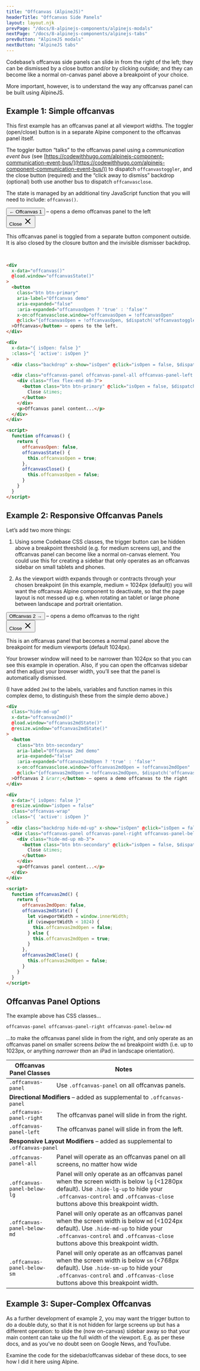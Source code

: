 ```yaml
---
title: "Offcanvas (AlpineJS)"
headerTitle: "Offcanvas Side Panels"
layout: layout.njk
prevPage: "/docs/8-alpinejs-components/alpinejs-modals"
nextPage: "/docs/8-alpinejs-components/alpinejs-tabs"
prevButton: "AlpineJS modals"
nextButton: "AlpineJS tabs"
---
```


<p class="t-lg t-thin">Codebase’s offcanvas side panels can slide in from the right of the left; they can be dismissed by a close button and/or by clicking outside; and they can become like a normal on-canvas panel above a breakpoint of your choice.</p>

More important, however, is to understand the way any offcanvas panel can be built using AlpineJS.

## Example 1: Simple offcanvas

This first example has an offcanvas panel at all viewport widths. The toggler (open/close) button is in a separate Alpine component to the offcanvas panel itself.

The toggler button “talks” to the offcanvas panel using a _communication event bus_ (see [https://codewithhugo.com/alpinejs-component-communication-event-bus/](https://codewithhugo.com/alpinejs-component-communication-event-bus/)) to dispatch `offcanvastoggler`, and the close button (required) and the “click away to dismiss” backdrop (optional) both use another bus to dispatch `offcanvasclose`.

The state is managed by an additional tiny JavaScript function that you will need to include: `offcanvas()`.

<div
  x-data="offcanvas()"
  @load.window="offcanvasState()"
>
  <button
    class="btn btn-primary"
    aria-label="Offcanvas demo"
    aria-expanded="false"
    :aria-expanded="offcanvasOpen ? 'true' : 'false'"
    x-on:offcanvasclose.window="offcanvasOpen = !offcanvasOpen"
    @click="{offcanvasOpen = !offcanvasOpen, $dispatch('offcanvastoggler')}"
  >&larr; Offcanvas 1</button> – opens a demo offcanvas panel to the left
</div>

<div
  x-data="{ isOpen: false }"
  :class="{ 'active': isOpen }"
>
  <div class="backdrop" x-show="isOpen" @click="isOpen = false, $dispatch('offcanvasclose')"></div>

  <div class="offcanvas-panel offcanvas-panel-all offcanvas-panel-left bg-color-primary t-color-ui-text bs p-2" :class="{ 'active': isOpen }" x-on:offcanvastoggler.window="isOpen = !isOpen">
    <div class="flex flex-end mb-3">
      <button class="btn btn-primary b-color-ui-text" @click="isOpen = false, $dispatch('offcanvasclose')">
        Close <svg xmlns="http://www.w3.org/2000/svg" class="icon icon-tabler icon-tabler-x" width="24" height="24" viewBox="0 0 24 24" stroke-width="2" stroke="currentColor" fill="none" stroke-linecap="round" stroke-linejoin="round"><path stroke="none" d="M0 0h24v24H0z" fill="none"/><line x1="18" y1="6" x2="6" y2="18" /><line x1="6" y1="6" x2="18" y2="18" /></svg>
      </button>
    </div>
    <p>This offcanvas panel is toggled from a separate button component outside. It is also closed by the closure button and the invisible dismisser backdrop.</p>
  </div>
</div>

<script>
  function offcanvas() {
    return {
      offcanvasOpen: false,
      offcanvasState() {
        this.offcanvasOpen = true;
      },
      offcanvasClose() {
        this.offcanvasOpen = false;
      }
    }
  }
</script>

<br>

```html
<div
  x-data="offcanvas()"
  @load.window="offcanvasState()"
>
  <button
    class="btn btn-primary"
    aria-label="Offcanvas demo"
    aria-expanded="false"
    :aria-expanded="offcanvasOpen ? 'true' : 'false'"
    x-on:offcanvasclose.window="offcanvasOpen = !offcanvasOpen"
    @click="{offcanvasOpen = !offcanvasOpen, $dispatch('offcanvastoggler')}"
  >Offcanvas</button> – opens to the left.
</div>

<div
  x-data="{ isOpen: false }"
  :class="{ 'active': isOpen }"
>
  <div class="backdrop" x-show="isOpen" @click="isOpen = false, $dispatch('offcanvasclose')"></div>

  <div class="offcanvas-panel offcanvas-panel-all offcanvas-panel-left bg-color-primary-alt bs p-2" :class="{ 'active': isOpen }" x-on:offcanvastoggler.window="isOpen = !isOpen">
    <div class="flex flex-end mb-3">
      <button class="btn btn-primary" @click="isOpen = false, $dispatch('offcanvasclose')">
        Close &times;
      </button>
    </div>
    <p>Offcanvas panel content...</p>
  </div>
</div>

<script>
  function offcanvas() {
    return {
      offcanvasOpen: false,
      offcanvasState() {
        this.offcanvasOpen = true;
      },
      offcanvasClose() {
        this.offcanvasOpen = false;
      }
    }
  }
</script>
```

## Example 2: Responsive Offcanvas Panels

Let’s add two more things:

1. Using some Codebase CSS classes, the trigger button can be hidden above a breakpoint threshold (e.g. for medium screens up), and the offcanvas panel can become like a normal on-canvas element. You could use this for creating a sidebar that only operates as an offcanvas sidebar on small tablets and phones.

2. As the viewport width expands through or contracts through your chosen breakpoint (in this example, medium = 1024px (default)) you will want the offcanvas Alpine component to deactivate, so that the page layout is not messed up e.g. when rotating an tablet or large phone between landscape and portrait orientation.

<div
  class="hide-md-up"
  x-data="offcanvas2md()"
  @load.window="offcanvas2mdState()"
  @resize.window="offcanvas2mdState()"
>
  <button
    class="btn btn-secondary"
    aria-label="Offcanvas 2md demo"
    aria-expanded="false"
    :aria-expanded="offcanvas2mdOpen ? 'true' : 'false'"
    x-on:offcanvasclose.window="offcanvas2mdOpen = !offcanvas2mdOpen"
    @click="{offcanvas2mdOpen = !offcanvas2mdOpen, $dispatch('offcanvas2mdtoggler')}"
  >Offcanvas 2 &rarr;</button> – opens a demo offcanvas to the right
</div>

<div class="mb-3">
  <div
    x-data="{ isOpen: false }"
    @resize.window="isOpen = false"
    class="offcanvas-wrap"
    :class="{ 'active': isOpen }"
  >
    <div class="backdrop hide-md-up" x-show="isOpen" @click="isOpen = false, $dispatch('offcanvas2mdclose')"></div>
    <div class="offcanvas-panel offcanvas-panel-right offcanvas-panel-below-md bg-color-secondary p-2 t-color-ui" :class="{ 'active bs': isOpen }" x-on:offcanvas2mdtoggler.window="isOpen = !isOpen">
      <div class="hide-md-up mb-3">
        <button class="btn btn-secondary b-color-ui-text" @click="isOpen = false, $dispatch('offcanvas2mdclose')">
          Close <svg xmlns="http://www.w3.org/2000/svg" class="icon icon-tabler icon-tabler-x" width="24" height="24" viewBox="0 0 24 24" stroke-width="2" stroke="currentColor" fill="none" stroke-linecap="round" stroke-linejoin="round"><path stroke="none" d="M0 0h24v24H0z" fill="none"/><line x1="18" y1="6" x2="6" y2="18" /><line x1="6" y1="6" x2="18" y2="18" /></svg>
        </button>
      </div>
      <p>This is an offcanvas panel that becomes a normal panel above the breakpoint for medium viewports (default 1024px).</p>
      <p>Your browser window will need to be narrower than 1024px so that you can see this example in operation. Also, if you can open the offcanvas sidebar and then adjust your browser width, you’ll see that the panel is automatically dismissed.</p>
    </div>
  </div>
</div>

<script>
  function offcanvas2md() {
    return {
      offcanvas2mdOpen: false,
      offcanvas2mdState() {
        let viewportWidth = window.innerWidth;
        if (viewportWidth < 1024) {
          this.offcanvas2mdOpen = false;
        } else {
          this.offcanvas2mdOpen = true;
        }
      },
      offcanvas2mdClose() {
        this.offcanvas2mdOpen = false;
      }
    }
  }
</script>

(I have added `2md` to the labels, variables and function names in this complex demo, to distinguish these from the simple demo above.)

```html
<div
  class="hide-md-up"
  x-data="offcanvas2md()"
  @load.window="offcanvas2mdState()"
  @resize.window="offcanvas2mdState()"
>
  <button
    class="btn btn-secondary"
    aria-label="Offcanvas 2md demo"
    aria-expanded="false"
    :aria-expanded="offcanvas2mdOpen ? 'true' : 'false'"
    x-on:offcanvasclose.window="offcanvas2mdOpen = !offcanvas2mdOpen"
    @click="{offcanvas2mdOpen = !offcanvas2mdOpen, $dispatch('offcanvas2mdtoggler')}"
  >Offcanvas 2 &rarr;</button> – opens a demo offcanvas to the right
</div>

<div
  x-data="{ isOpen: false }"
  @resize.window="isOpen = false"
  class="offcanvas-wrap"
  :class="{ 'active': isOpen }"
>
  <div class="backdrop hide-md-up" x-show="isOpen" @click="isOpen = false, $dispatch('offcanvas2mdclose')"></div>
  <div class="offcanvas-panel offcanvas-panel-right offcanvas-panel-below-md bg-color-secondary-alt p-2" :class="{ 'active bs': isOpen }" x-on:offcanvas2mdtoggler.window="isOpen = !isOpen">
    <div class="hide-md-up mb-3">
      <button class="btn btn-secondary" @click="isOpen = false, $dispatch('offcanvas2mdclose')">
        Close &times;
      </button>
    </div>
    <p>Offcanvas panel content...</p>
  </div>
</div>

<script>
  function offcanvas2md() {
    return {
      offcanvas2mdOpen: false,
      offcanvas2mdState() {
        let viewportWidth = window.innerWidth;
        if (viewportWidth < 1024) {
          this.offcanvas2mdOpen = false;
        } else {
          this.offcanvas2mdOpen = true;
        }
      },
      offcanvas2mdClose() {
        this.offcanvas2mdOpen = false;
      }
    }
  }
</script>
```

## Offcanvas Panel Options

The example above has CSS classes...

```html
offcanvas-panel offcanvas-panel-right offcanvas-panel-below-md
```

...to make the offcanvas panel slide in from the right, and only operate as an offcanvas panel on smaller screens _below_ the `md` breakpoint width (i.e. up to 1023px, or anything _narrower than_ an iPad in landscape orientation).

<div class="overflow-x">
<table class="table">
  <thead class="bg-color-background-alt">
    <tr>
      <th>Offcanvas Panel Classes</th>
      <th>Notes</th>
    </tr>
  </thead>
  <tbody>
    <tr>
      <td><code>.offcanvas-panel</code></td>
      <td>Use <code class="t-nowrap">.offcanvas-panel</code> on all offcanvas panels.</td>
    </tr>
    <tr>
      <td colspan="2" class="bg-color-background-alt"><strong>Directional Modifiers</strong> – added as supplemental to <code class="b-thin">.offcanvas-panel</code></td>
    </tr>
    <tr>
      <td><code>.offcanvas-panel-right</code></td>
      <td>The offcanvas panel will slide in from the right.</td>
    </tr>
    <tr>
      <td><code>.offcanvas-panel-left</code></td>
      <td>The offcanvas panel will slide in from the left.</td>
    </tr>
    <tr>
      <td colspan="2" class="bg-color-background-alt"><strong>Responsive Layout Modifiers</strong> – added as supplemental to <code class="b-thin">.offcanvas-panel</code></td>
    </tr>
    <tr>
      <td><code>.offcanvas-panel-all</code></td>
      <td>Panel will operate as an offcanvas panel on all screens, no matter how wide</td>
    </tr>
    <tr>
      <td><code class="t-nowrap">.offcanvas-panel-below-lg</code></td>
      <td>Panel will only operate as an offcanvas panel when the screen width is below <code>lg</code> (&lt;1280px default). Use <code>.hide-lg-up</code> to hide your <code>.offcanvas-control</code> and <code>.offcanvas-close</code> buttons above this breakpoint width.</td>
    </tr>
    <tr>
      <td><code>.offcanvas-panel-below-md</code></td>
      <td>Panel will only operate as an offcanvas panel when the screen width is below <code>md</code> (&lt;1024px default). Use <code>.hide-md-up</code> to hide your <code>.offcanvas-control</code> and <code>.offcanvas-close</code> buttons above this breakpoint width.</td>
    </tr>
    <tr>
      <td><code>.offcanvas-panel-below-sm</code></td>
      <td>Panel will only operate as an offcanvas panel when the screen width is below <code>sm</code> (&lt;768px default). Use <code>.hide-sm-up</code> to hide your <code>.offcanvas-control</code> and <code>.offcanvas-close</code> buttons above this breakpoint width.</td>
    </tr>
  </tbody>
</table>
</div>

## Example 3: Super-Complex Offcanvas

As a further development of example 2, you may want the trigger button to do a double duty, so that it is not hidden for large screens up but has a different operation: to slide the (now on-canvas) sidebar away so that your main content can take up the full width of the viewport. E.g. as per these docs, and as you’ve no doubt seen on Google News, and YouTube.

Examine the code for the sidebar/offcanvas sidebar of these docs, to see how I did it here using Alpine.